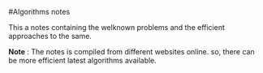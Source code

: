 #Algorithms notes

This a notes containing the welknown problems and the efficient approaches to the same.

**Note** : The notes is compiled from different websites online. so, there can be more efficient latest algorithms available.
